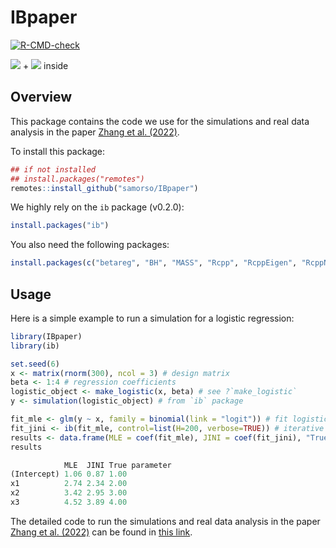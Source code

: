 # IBpaper

  [![R-CMD-check](https://github.com/samorso/IBpaper/workflows/R-CMD-check/badge.svg)](https://github.com/samorso/IBpaper/actions)

<img src="https://img.shields.io/badge/C%2B%2B-00599C?style=for-the-badge&logo=c%2B%2B&logoColor=white"> + <img src="https://img.shields.io/badge/R-276DC3?style=for-the-badge&logo=r&logoColor=white"> inside

## Overview 

This package contains the code we use for the simulations and real data analysis in the paper [Zhang et al. (2022)](https://arxiv.org/pdf/2002.08757.pdf).

To install this package:

``` r
## if not installed
## install.packages("remotes")
remotes::install_github("samorso/IBpaper")
```

We highly rely on the `ib` package (v0.2.0): 

``` r
install.packages("ib")
```

You also need the following packages:

``` r
install.packages(c("betareg", "BH", "MASS", "Rcpp", "RcppEigen", "RcppNumerical"))
```

## Usage 

Here is a simple example to run a simulation for a logistic regression:

``` r
library(IBpaper)
library(ib)

set.seed(6)
x <- matrix(rnorm(300), ncol = 3) # design matrix
beta <- 1:4 # regression coefficients
logistic_object <- make_logistic(x, beta) # see ?`make_logistic`
y <- simulation(logistic_object) # from `ib` package

fit_mle <- glm(y ~ x, family = binomial(link = "logit")) # fit logistic regression
fit_jini <- ib(fit_mle, control=list(H=200, verbose=TRUE)) # iterative bootstrap procedure from `ib` package
results <- data.frame(MLE = coef(fit_mle), JINI = coef(fit_jini), "True parameter" = beta, check.names = FALSE)
results
```

``` r
            MLE  JINI True parameter
(Intercept) 1.06 0.87 1.00
x1          2.74 2.34 2.00
x2          3.42 2.95 3.00
x3          4.52 3.89 4.00
```

The detailed code to run the simulations and real data analysis in the paper [Zhang et al. (2022)](https://arxiv.org/pdf/2204.07907.pdf) can be found in [this link](https://samorso.github.io/IBpaper/). 
